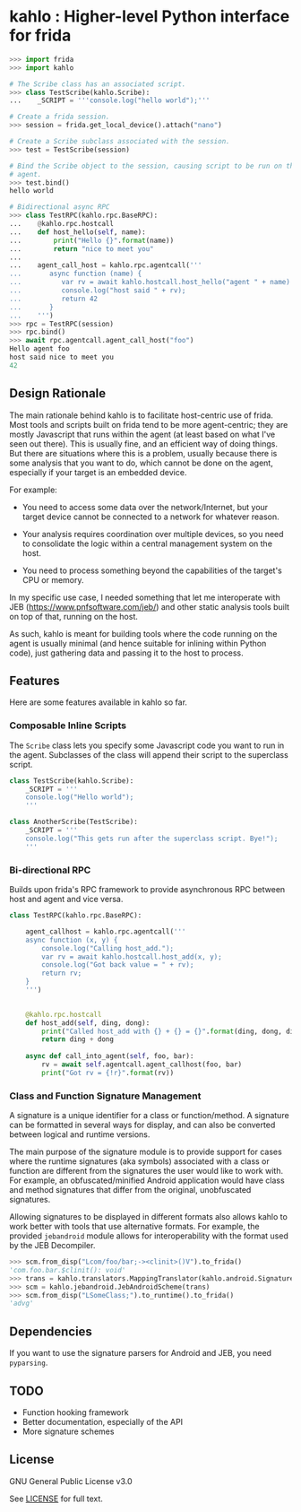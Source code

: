 kahlo : Higher-level Python interface for frida
===============================================

```python
>>> import frida
>>> import kahlo

# The Scribe class has an associated script.
>>> class TestScribe(kahlo.Scribe):
...    _SCRIPT = '''console.log("hello world");'''

# Create a frida session.
>>> session = frida.get_local_device().attach("nano")

# Create a Scribe subclass associated with the session.
>>> test = TestScribe(session)

# Bind the Scribe object to the session, causing script to be run on the
# agent.
>>> test.bind()
hello world

# Bidirectional async RPC
>>> class TestRPC(kahlo.rpc.BaseRPC):
...    @kahlo.rpc.hostcall
...    def host_hello(self, name):
...        print("Hello {}".format(name))
...        return "nice to meet you"
...
...    agent_call_host = kahlo.rpc.agentcall('''
...       async function (name) {
...          var rv = await kahlo.hostcall.host_hello("agent " + name)
...          console.log("host said " + rv);
...          return 42
...       }
...    ''')
>>> rpc = TestRPC(session)
>>> rpc.bind()
>>> await rpc.agentcall.agent_call_host("foo")
Hello agent foo
host said nice to meet you
42
```

## Design Rationale

The main rationale behind kahlo is to facilitate host-centric use of
frida. Most tools and scripts built on frida tend to be more agent-centric;
they are mostly Javascript that runs within the agent (at least based on what
I've seen out there). This is usually fine, and an efficient way of doing
things. But there are situations where this is a problem, usually because
there is some analysis that you want to do, which cannot be done on the
agent, especially if your target is an embedded device.

For example:

* You need to access some data over the network/Internet, but your target device cannot
  be connected to a network for whatever reason.

* Your analysis requires coordination over multiple devices, so you need to
  consolidate the logic within a central management system on the host.

* You need to process something beyond the capabilities of the target's CPU or
  memory.
  
In my specific use case, I needed something that let me interoperate with JEB
(https://www.pnfsoftware.com/jeb/) and other static analysis tools built on
top of that, running on the host.

As such, kahlo is meant for building tools where the code running on the agent
is usually minimal (and hence suitable for inlining within Python code), just
gathering data and passing it to the host to process.

## Features

Here are some features available in kahlo so far.

### Composable Inline Scripts

The `Scribe` class lets you specify some Javascript code you want to run in
the agent. Subclasses of the class will append their script to the superclass
script.

```python
class TestScribe(kahlo.Scribe):
    _SCRIPT = '''
    console.log("Hello world");
    '''

class AnotherScribe(TestScribe):
    _SCRIPT = '''
    console.log("This gets run after the superclass script. Bye!");
    '''
```

### Bi-directional RPC

Builds upon frida's RPC framework to provide asynchronous RPC between host and
agent and vice versa.

```python
class TestRPC(kahlo.rpc.BaseRPC):

    agent_callhost = kahlo.rpc.agentcall('''
    async function (x, y) {
        console.log("Calling host_add.");
        var rv = await kahlo.hostcall.host_add(x, y);
        console.log("Got back value = " + rv);
        return rv;
    }
    ''')

    
    @kahlo.rpc.hostcall
    def host_add(self, ding, dong):
        print("Called host_add with {} + {} = {}".format(ding, dong, ding+dong))
        return ding + dong
    
    async def call_into_agent(self, foo, bar):
        rv = await self.agentcall.agent_callhost(foo, bar)
        print("Got rv = {!r}".format(rv))
```

### Class and Function Signature Management

A signature is a unique identifier for a class or function/method. A signature
can be formatted in several ways for display, and can also be converted
between logical and runtime versions.

The main purpose of the signature module is to provide support for cases where
the runtime signatures (aka symbols) associated with a class or function are
different from the signatures the user would like to work with. For example,
an obfuscated/minified Android application would have class and method
signatures that differ from the original, unobfuscated signatures.

Allowing signatures to be displayed in different formats also allows kahlo to
work better with tools that use alternative formats. For example, the provided
`jebandroid` module allows for interoperability with the format used by the
JEB Decompiler.

```python
>>> scm.from_disp("Lcom/foo/bar;-><clinit>()V").to_frida()
'com.foo.bar.$clinit(): void'
>>> trans = kahlo.translators.MappingTranslator(kahlo.android.Signature, kahlo.jebandroid.JebFormatter.singleton, "/tmp/test_map.json")
>>> scm = kahlo.jebandroid.JebAndroidScheme(trans)
>>> scm.from_disp("LSomeClass;").to_runtime().to_frida()
'advg'
```

## Dependencies

If you want to use the signature parsers for Android and JEB, you need `pyparsing`.

## TODO

* Function hooking framework
* Better documentation, especially of the API
* More signature schemes

## License

GNU General Public License v3.0

See [LICENSE](/LICENSE) for full text.

